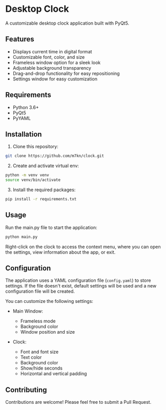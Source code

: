 # Desktop Clock

A customizable desktop clock application built with PyQt5.

## Features

- Displays current time in digital format
- Customizable font, color, and size
- Frameless window option for a sleek look
- Adjustable background transparency
- Drag-and-drop functionality for easy repositioning
- Settings window for easy customization

## Requirements

- Python 3.6+
- PyQt5
- PyYAML

## Installation

1. Clone this repository:
```sh
git clone https://github.com/m7kn/clock.git
```

2. Create and activate virtual env:
```sh
python -m venv venv
source venv/bin/activate
```

3. Install the required packages:
```sh
pip install -r requirements.txt
```

## Usage

Run the main.py file to start the application:
```sh
python main.py
```
Right-click on the clock to access the context menu, where you can open the settings, view information about the app, or exit.

## Configuration

The application uses a YAML configuration file (`config.yaml`) to store settings. If the file doesn't exist, default settings will be used and a new configuration file will be created.

You can customize the following settings:

- Main Window:
  - Frameless mode
  - Background color
  - Window position and size

- Clock:
  - Font and font size
  - Text color
  - Background color
  - Show/hide seconds
  - Horizontal and vertical padding

## Contributing

Contributions are welcome! Please feel free to submit a Pull Request.


